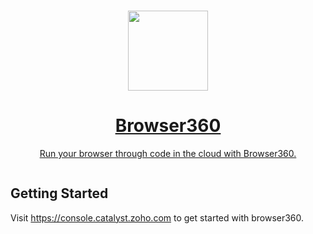 
<p align="center">
<br/>
  <a href="https://console.catalyst.zoho.com">
    <picture>
      <img src="https://avatars.githubusercontent.com/u/61141689?s=200&v=4" height="128">
    </picture>
    <h1 align="center">Browser360</h1>
    <p align="center">Run your browser through code in the cloud with Browser360.</p>
  </a>
</p>

<p align="center">
  <a aria-label="Join the community on GitHub" href="https://forums.catalyst.zoho.com/portal/en/community/catalyst-community/catalyst-community">
    <img alt="" src="https://img.shields.io/badge/Join%20the%20community-blueviolet.svg?style=for-the-badge&labelColor=000000&logoWidth=20&logoColor=white">
  </a>
</p>

## Getting Started

Visit <https://console.catalyst.zoho.com> to get started with browser360.
